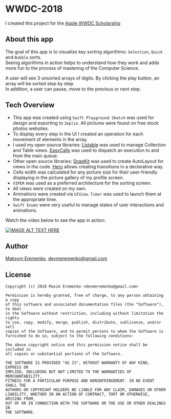 # WWDC-2018

I created this project for the [Apple WWDC Scholarship](https://developer.apple.com/wwdc/scholarships/)

## **About this app**</br>

The goal of this app is to visualize key sorting algorithms: `Selection`, `Quick` and `Bubble` sorts.</br>
Seeing algorithms in action helps to understand how they work and adds more fun to the process of mastering of the Computer Science. 

A user will see 3 unsorted arrays of digits. By clicking the play button, an array will be sorted step by step.</br>
In addition, a user can pause, move to the previous or next step.

## **Tech Overview**</br>
- This app was created using `Swift Playground`. `Sketch` was used for design and exporting to `Zeplin`. All pictures were found on free stock photos websites.  
- To display every step in the UI I created an operation for each movement of elements in the array.
- I used my open source libraries:
        [Listable](https://github.com/devMEremenko/listable) was used to manage Collection and Table views. 
        [EasyCalls](https://github.com/devMEremenko/EasyCalls) was used to dispatch an execution to and from the main queue.
- Other open source libraries:
        [SnapKit](https://github.com/SnapKit/SnapKit) was used to create AutoLayout for views in the code.
        [Hero](https://github.com/lkzhao/Hero) allows creating transitions in a declarative way. 
- Cells width was calculated for any picture size for their user-friendly displaying in the picture gallery of my profile screen.
- `VIPER` was used as a preferred architecture for the sorting screen.
- All views were created on my own. 
- Animations were created via `UIView`. `Timer` was used to launch them at the appropriate time. 
- `Swift Enums` were very useful to manage states of user interactions and animations.

Watch the video below to see the app in action:

[![IMAGE ALT TEXT HERE](https://img.youtube.com/vi/i1Xdys91hqc/0.jpg)](https://www.youtube.com/watch?v=i1Xdys91hqc)

## Author

[Maksym Eremenko](https://www.linkedin.com/in/maxim-eremenko/), devmeremenko@gmail.com

## License
```
Copyright (c) 2018 Maxim Eremenko <devmeremenko@gmail.com>

Permission is hereby granted, free of charge, to any person obtaining a copy
of this software and associated documentation files (the "Software"), to deal
in the Software without restriction, including without limitation the rights
to use, copy, modify, merge, publish, distribute, sublicense, and/or sell
copies of the Software, and to permit persons to whom the Software is
furnished to do so, subject to the following conditions:

The above copyright notice and this permission notice shall be included in
all copies or substantial portions of the Software.

THE SOFTWARE IS PROVIDED "AS IS", WITHOUT WARRANTY OF ANY KIND, EXPRESS OR
IMPLIED, INCLUDING BUT NOT LIMITED TO THE WARRANTIES OF MERCHANTABILITY,
FITNESS FOR A PARTICULAR PURPOSE AND NONINFRINGEMENT. IN NO EVENT SHALL THE
AUTHORS OR COPYRIGHT HOLDERS BE LIABLE FOR ANY CLAIM, DAMAGES OR OTHER
LIABILITY, WHETHER IN AN ACTION OF CONTRACT, TORT OR OTHERWISE, ARISING FROM,
OUT OF OR IN CONNECTION WITH THE SOFTWARE OR THE USE OR OTHER DEALINGS IN
THE SOFTWARE.
```
